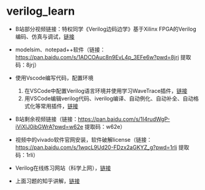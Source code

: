 # verilog_learn

- B站部分视频链接：特权同学《Verilog边码边学》基于Xilinx FPGA的Verilog编码、仿真与调试，[链接](https://www.bilibili.com/video/BV1Ve411x75W/?p=1&vd_source=d5ccc80a3a9adf846cae705221fd922a)

- modelsim、notepad++软件（链接：https://pan.baidu.com/s/1ADCOAuc8n9EvL4p_3EFe6w?pwd=8jrj 提取码：8jrj）

- 使用Vscode编写代码，配置环境
  1. 在VSCode中配置Verilog语言环境并使用学习WaveTrace插件，[链接](https://blog.csdn.net/weixin_51927244/article/details/115683303)
  2. 用VSCode编辑verilog代码、iverilog编译、自动例化、自动补全、自动格式化等常用插件，[链接](https://zhuanlan.zhihu.com/p/338497672)

- B站剩余视频链接（链接：https://pan.baidu.com/s/1I4rudWgP-iViXlJ0ibGWrA?pwd=w62e 提取码：w62e）
- 视频中的vivado软件官网安装，软件破解license（链接：https://pan.baidu.com/s/1wqcL9Ud20-FDzx2aGKYZ_g?pwd=1rli 提取码：1rli）



- Verilog在线练习网站（科学上网），[链接](https://hdlbits.01xz.net/wiki/Main_Page)

- 上面习题的知乎讲解，[链接](https://www.zhihu.com/column/c_1131528588117385216)


